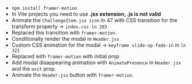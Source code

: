 - `npm install framer-motion`
- In Vite projects you need to use **.jsx extension, .js is not valid**
- Animate the `ChallengeItem.jsx icon` ln 47 with CSS transition for the transform property -> `index.css ln 283`
- Replaced this transition with `framer-motion`.
- Conditionally render the modal in `Header.jsx`
- Custom CSS animation for the modal -> `keyframe slide-up-fade-in` in `ln 321`
- Replaced with `framer-motion` with initial prop
- Add modal disappearing animation with `AnimatePresence` in `Header.jsx` and the `exit` prop.
- Animate the `Header.jsx` button with `framer-motion`.